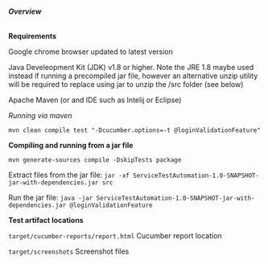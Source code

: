 ###### **Overview**

**Requirements**

Google chrome browser updated to latest version

Java Develeopment Kit (JDK) v1.8 or higher.  Note the JRE 1.8 maybe used instead if running a precompiled jar file, 
however an alternative unzip utility will be required to replace using jar to unzip the /src folder (see below) 

Apache Maven (or and IDE such as Intelij or Eclipse) 

_Running via maven_

`mvn clean compile test "-Dcucumber.options=-t @loginValidationFeature"`



**Compiling and running from a jar file**

`mvn generate-sources compile -DskipTests package`

 Extract files from the jar file: `jar -xf ServiceTestAutomation-1.0-SNAPSHOT-jar-with-dependencies.jar src`
 
 Run the jar file:  `java -jar ServiceTestAutomation-1.0-SNAPSHOT-jar-with-dependencies.jar @loginValidationFeature`


**Test artifact locations**

`target/cucumber-reports/report.html`     Cucumber report location

`target/screenshots`    Screenshot files


